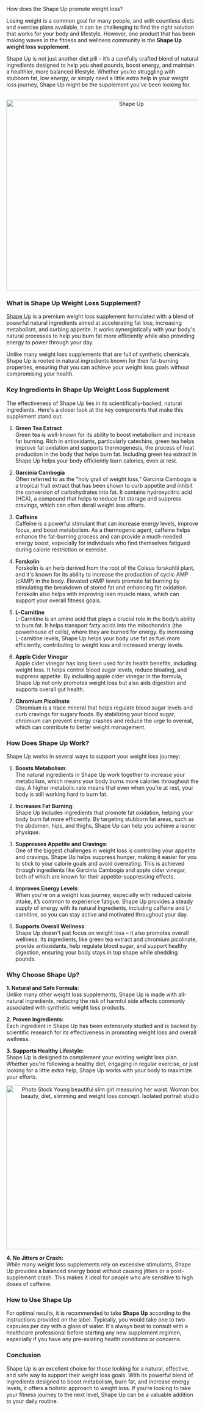 How does the Shape Up promote weight loss?

<p data-end="413" data-start="91">Losing weight is a common goal for many people, and with countless diets and exercise plans available, it can be challenging to find the right solution that works for your body and lifestyle. However, one product that has been making waves in the fitness and wellness community is the <strong data-end="411" data-start="376">Shape Up weight loss supplement</strong>.</p>
<p data-end="787" data-start="415">Shape Up is not just another diet pill &ndash; it&rsquo;s a carefully crafted blend of natural ingredients designed to help you shed pounds, boost energy, and maintain a healthier, more balanced lifestyle. Whether you&rsquo;re struggling with stubborn fat, low energy, or simply need a little extra help in your weight loss journey, Shape Up might be the supplement you&rsquo;ve been looking for.</p>
<p style="text-align: center;" data-end="787" data-start="415">&nbsp;<img src="https://www.stottpilates.com/wp-content/uploads/2025/01/Shape-Up-Kapseln.png" alt="Shape Up" width="640" height="498" /></p>
<h3 data-end="833" data-start="789">What is Shape Up Weight Loss Supplement?</h3>
<p data-end="1165" data-start="835"><a href="https://www.shape-up.uk/">Shape Up</a> is a premium weight loss supplement formulated with a blend of powerful natural ingredients aimed at accelerating fat loss, increasing metabolism, and curbing appetite. It works synergistically with your body's natural processes to help you burn fat more efficiently while also providing energy to power through your day.</p>
<p data-end="1409" data-start="1167">Unlike many weight loss supplements that are full of synthetic chemicals, Shape Up is rooted in natural ingredients known for their fat-burning properties, ensuring that you can achieve your weight loss goals without compromising your health.</p>
<h3 data-end="1465" data-start="1411">Key Ingredients in Shape Up Weight Loss Supplement</h3>
<p data-end="1632" data-start="1467">The effectiveness of Shape Up lies in its scientifically-backed, natural ingredients. Here's a closer look at the key components that make this supplement stand out:</p>
<ol data-end="4119" data-start="1634">
<li data-end="2019" data-start="1634">
<p data-end="2019" data-start="1637"><strong data-end="1658" data-start="1637">Green Tea Extract</strong><br data-end="1661" data-start="1658" /> Green tea is well-known for its ability to boost metabolism and increase fat burning. Rich in antioxidants, particularly catechins, green tea helps improve fat oxidation and supports thermogenesis, the process of heat production in the body that helps burn fat. Including green tea extract in Shape Up helps your body efficiently burn calories, even at rest.</p>
</li>
<li data-end="2387" data-start="2021">
<p data-end="2387" data-start="2024"><strong data-end="2045" data-start="2024">Garcinia Cambogia</strong><br data-end="2048" data-start="2045" /> Often referred to as the &ldquo;holy grail of weight loss,&rdquo; Garcinia Cambogia is a tropical fruit extract that has been shown to curb appetite and inhibit the conversion of carbohydrates into fat. It contains hydroxycitric acid (HCA), a compound that helps to reduce fat storage and suppress cravings, which can often derail weight loss efforts.</p>
</li>
<li data-end="2720" data-start="2389">
<p data-end="2720" data-start="2392"><strong data-end="2404" data-start="2392">Caffeine</strong><br data-end="2407" data-start="2404" /> Caffeine is a powerful stimulant that can increase energy levels, improve focus, and boost metabolism. As a thermogenic agent, caffeine helps enhance the fat-burning process and can provide a much-needed energy boost, especially for individuals who find themselves fatigued during calorie restriction or exercise.</p>
</li>
<li data-end="3120" data-start="2722">
<p data-end="3120" data-start="2725"><strong data-end="2738" data-start="2725">Forskolin</strong><br data-end="2741" data-start="2738" /> Forskolin is an herb derived from the root of the Coleus forskohlii plant, and it's known for its ability to increase the production of cyclic AMP (cAMP) in the body. Elevated cAMP levels promote fat burning by stimulating the breakdown of stored fat and enhancing fat oxidation. Forskolin also helps with improving lean muscle mass, which can support your overall fitness goals.</p>
</li>
<li data-end="3496" data-start="3122">
<p data-end="3496" data-start="3125"><strong data-end="3140" data-start="3125">L-Carnitine</strong><br data-end="3143" data-start="3140" /> L-Carnitine is an amino acid that plays a crucial role in the body&rsquo;s ability to burn fat. It helps transport fatty acids into the mitochondria (the powerhouse of cells), where they are burned for energy. By increasing L-carnitine levels, Shape Up helps your body use fat as fuel more efficiently, contributing to weight loss and increased energy levels.</p>
</li>
<li data-end="3835" data-start="3498">
<p data-end="3835" data-start="3501"><strong data-end="3524" data-start="3501">Apple Cider Vinegar</strong><br data-end="3527" data-start="3524" /> Apple cider vinegar has long been used for its health benefits, including weight loss. It helps control blood sugar levels, reduce bloating, and suppress appetite. By including apple cider vinegar in the formula, Shape Up not only promotes weight loss but also aids digestion and supports overall gut health.</p>
</li>
<li data-end="4119" data-start="3837">
<p data-end="4119" data-start="3840"><strong data-end="3863" data-start="3840">Chromium Picolinate</strong><br data-end="3866" data-start="3863" /> Chromium is a trace mineral that helps regulate blood sugar levels and curb cravings for sugary foods. By stabilizing your blood sugar, chromium can prevent energy crashes and reduce the urge to overeat, which can contribute to better weight management.</p>
</li>
</ol>
<h3 data-end="4148" data-start="4121">How Does Shape Up Work?</h3>
<p data-end="4217" data-start="4150">Shape Up works in several ways to support your weight loss journey:</p>
<ol data-end="5779" data-start="4219">
<li data-end="4493" data-start="4219">
<p data-end="4493" data-start="4222"><strong data-end="4243" data-start="4222">Boosts Metabolism</strong>:<br data-end="4247" data-start="4244" /> The natural ingredients in Shape Up work together to increase your metabolism, which means your body burns more calories throughout the day. A higher metabolic rate means that even when you&rsquo;re at rest, your body is still working hard to burn fat.</p>
</li>
<li data-end="4750" data-start="4495">
<p data-end="4750" data-start="4498"><strong data-end="4523" data-start="4498">Increases Fat Burning</strong>:<br data-end="4527" data-start="4524" /> Shape Up includes ingredients that promote fat oxidation, helping your body burn fat more efficiently. By targeting stubborn fat areas, such as the abdomen, hips, and thighs, Shape Up can help you achieve a leaner physique.</p>
</li>
<li data-end="5141" data-start="4752">
<p data-end="5141" data-start="4755"><strong data-end="4791" data-start="4755">Suppresses Appetite and Cravings</strong>:<br data-end="4795" data-start="4792" /> One of the biggest challenges in weight loss is controlling your appetite and cravings. Shape Up helps suppress hunger, making it easier for you to stick to your calorie goals and avoid overeating. This is achieved through ingredients like Garcinia Cambogia and apple cider vinegar, both of which are known for their appetite-suppressing effects.</p>
</li>
<li data-end="5456" data-start="5143">
<p data-end="5456" data-start="5146"><strong data-end="5172" data-start="5146">Improves Energy Levels</strong>:<br data-end="5176" data-start="5173" /> When you're on a weight loss journey, especially with reduced calorie intake, it&rsquo;s common to experience fatigue. Shape Up provides a steady supply of energy with its natural ingredients, including caffeine and L-carnitine, so you can stay active and motivated throughout your day.</p>
</li>
<li data-end="5779" data-start="5458">
<p data-end="5779" data-start="5461"><strong data-end="5490" data-start="5461">Supports Overall Wellness</strong>:<br data-end="5494" data-start="5491" /> Shape Up doesn't just focus on weight loss &ndash; it also promotes overall wellness. Its ingredients, like green tea extract and chromium picolinate, provide antioxidants, help regulate blood sugar, and support healthy digestion, ensuring your body stays in top shape while shedding pounds.</p>
</li>
</ol>
<h3 data-end="5805" data-start="5781">Why Choose Shape Up?</h3>
<p data-end="6030" data-start="5807"><strong data-end="5839" data-start="5807">1. Natural and Safe Formula:</strong><br data-end="5842" data-start="5839" /> Unlike many other weight loss supplements, Shape Up is made with all-natural ingredients, reducing the risk of harmful side effects commonly associated with synthetic weight loss products.</p>
<p data-end="6223" data-start="6032"><strong data-end="6058" data-start="6032">2. Proven Ingredients:</strong><br data-end="6061" data-start="6058" /> Each ingredient in Shape Up has been extensively studied and is backed by scientific research for its effectiveness in promoting weight loss and overall wellness.</p>
<p data-end="6496" data-start="6225"><strong data-end="6259" data-start="6225">3. Supports Healthy Lifestyle:</strong><br data-end="6262" data-start="6259" /> Shape Up is designed to complement your existing weight loss plan. Whether you're following a healthy diet, engaging in regular exercise, or just looking for a little extra help, Shape Up works with your body to maximize your efforts.</p>
<p style="text-align: center;" data-end="6496" data-start="6225"><img src="https://as2.ftcdn.net/jpg/02/17/76/11/1000_F_217761111_soENf7b8W0atsNxrTGVJloeWp2fBNUe6.jpg" alt="Photo Stock Young beautiful slim girl measuring her waist. Woman body with  measure-beauty, diet, slimming and weight loss concept. Isolated portrait  studio | Adobe Stock" width="640" height="428" /> </p>
<p data-end="6762" data-start="6498"><strong data-end="6525" data-start="6498">4. No Jitters or Crash:</strong><br data-end="6528" data-start="6525" /> While many weight loss supplements rely on excessive stimulants, Shape Up provides a balanced energy boost without causing jitters or a post-supplement crash. This makes it ideal for people who are sensitive to high doses of caffeine.</p>
<h3 data-end="6787" data-start="6764">How to Use Shape Up</h3>
<p data-end="7152" data-start="6789">For optimal results, it is recommended to take <strong data-end="6848" data-start="6836">Shape Up</strong> according to the instructions provided on the label. Typically, you would take one to two capsules per day with a glass of water. It's always best to consult with a healthcare professional before starting any new supplement regimen, especially if you have any pre-existing health conditions or concerns.</p>
<h3 data-end="7168" data-start="7154">Conclusion</h3>
<p data-end="7572" data-start="7170">Shape Up is an excellent choice for those looking for a natural, effective, and safe way to support their weight loss goals. With its powerful blend of ingredients designed to boost metabolism, burn fat, and increase energy levels, it offers a holistic approach to weight loss. If you&rsquo;re looking to take your fitness journey to the next level, Shape Up can be a valuable addition to your daily routine.</p>
<p data-end="7770" data-is-last-node="" data-is-only-node="" data-start="7574">&nbsp;</p>
